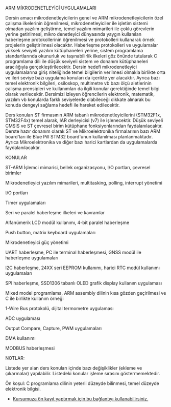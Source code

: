 ARM MİKRODENETLEYİCİ UYGULAMALARI

Dersin amacı mikrodenetleyicilerin genel ve ARM mikrodenetleyicilerin özel çalışma ilkelerinin öğrenilmesi, mikrodenetleyiciler ile işletim sistemi olmadan yazılım geliştirme, temel yazılım mimarileri ile çoklu görevlerin yerine getirilmesi, mikro denetleyici dünyasında yaygın kullanılan haberleşme protokollerinin öğrenilmesi ve protokolleri kullanarak örnek projelerin geliştirilmesi olacaktır. Haberleşme protokolleri ve uygulamalar yüksek seviyeli yazılım kütüphaneleri yerine, sistem programlama standartlarında okunurluk ve taşınabilirlik ilkeleri göz önünde tutularak C programlama dili ile düşük seviyeli sistem ve donanım kütüphaneleri aracılığıyla gerçekleştirilecektir. Dersin hedefi mikrodenetleyici uygulamalarına giriş niteliğinde temel bilgilerin verilmesi olmakla birlikte orta ve ileri seviye bazı uygulama konuları da içerikte yer alacaktır. Ayrıca bazı temel elektronik bilgileri, osiloskop, multimetre vb bazı ölçü aletlerinin çalışma prensipleri ve kullanımları da ilgili konular gerektiğinde temel bilgi olarak verilecektir. Dersimizi izleyen öğrencilerin elektronik, matematik, yazılım vb konularda farklı seviyelerde olabileceği dikkate alınarak bu konuda dengeyi sağlama hedefi ile hareket edilecektir.

Ders konuları ST firmasının ARM tabanlı mikrodenetleyicilerini (STM32F1x, STM32F4x) temel alarak, IAR derleyicisi (v7) ile işlenecektir. Düşük seviyeli CMSIS ve ST çevresel birim kütüphane fonksiyonlarından faydalanılacaktır. Derste hazır donanım olarak ST ve Mikroelektronika firmalarının bazı ARM board'ları ile Blue Pill STM32 board'unun kullanılması planlanmaktadır. Ayrıca Mikroelektronika ve diğer bazı harici kartlardan da uygulamalarda faydalanılacaktır.

KONULAR

ST-ARM İşlemci mimarisi, bellek organizasyonu, I/O portları, çevresel birimler

Mikrodenetleyici yazılım mimarileri, multitasking, polling, interrupt yönetimi

I/O portları

Timer uygulamaları

Seri ve paralel haberleşme ilkeleri ve kavramlar
 
Alfanümerik LCD modül kullanımı, 4-bit paralel haberleşme

Push button, matrix keyboard uygulamaları

Mikrodenetleyici güç yönetimi

UART haberleşme, PC ile terminal haberleşmesi, GNSS modül ile haberleşme uygulamaları

I2C haberleşme, 24XX seri EEPROM kullanımı, harici RTC modül kullanımı uygulamaları

SPI haberleşme, SSD1306 tabanlı OLED grafik display kullanım uygulaması

Mixed model programlama, ARM assembly dilinin kısa gözden geçirilmesi ve C ile birlikte kullanım örneği

1-Wire Bus protokolü, dijital termometre uygulaması

ADC uygulaması

Output Compare, Capture, PWM uygulamaları

DMA kullanımı 

MODBUS haberleşmesi


NOTLAR:

Listede yer alan ders konuları içinde bazı değişiklikler (ekleme ve çıkarmalar) yapılabilir. Listedeki konular işleme sırasını göstermemektedir. 

Ön koşul: C programlama dilinin yeterli düzeyde bilinmesi, temel düzeyde elektronik bilgisi.

+ [Kursumuza ön kayıt yaptırmak için bu bağlantıyı kullanabilirsiniz.](https://us06web.zoom.us/meeting/register/tZIpcu2pqD8rHtf5AnixCz70hCiDWoLP4OSa#/registration)

